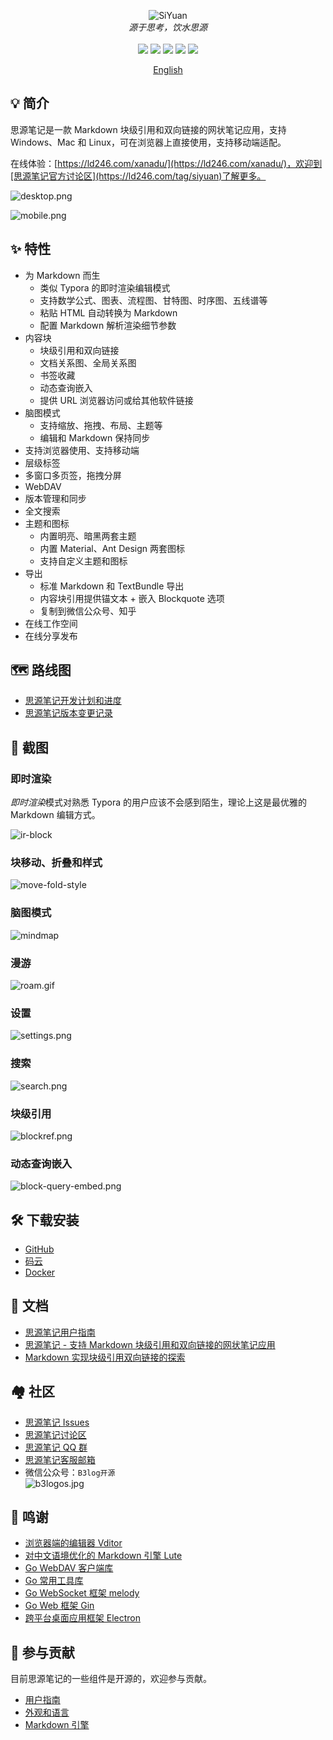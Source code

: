 <p align="center">
<img alt="SiYuan" src="https://b3log.org/images/brand/siyuan-128.png">
<br>
<em>源于思考，饮水思源</em>
<br><br>
<a title="Releases" target="_blank" href="https://github.com/siyuan-note/siyuan/releases"><img src="https://img.shields.io/github/release/siyuan-note/siyuan.svg?style=flat-square&color=FF9900"></a>
<a title="Release Date" target="_blank" href="https://github.com/siyuan-note/siyuan/releases"><img src="https://img.shields.io/github/release-date/siyuan-note/siyuan.svg?style=flat-square&color=99CCFF"></a>
<a title="Downloads" target="_blank" href="https://github.com/siyuan-note/siyuan/releases"><img src="https://img.shields.io/github/downloads/siyuan-note/siyuan/total.svg?style=flat-square&color=blueviolet"></a>
<a title="Docker Pulls" target="_blank" href="https://hub.docker.com/r/b3log/siyuan"><img src="https://img.shields.io/docker/pulls/b3log/siyuan.svg?style=flat-square&color=FF96B4"></a>
<a title="Hits" target="_blank" href="https://github.com/siyuan-note/siyuan"><img src="https://hits.b3log.org/siyuan-note/siyuan.svg"></a>
</p>

<p align="center">
<a href="https://github.com/siyuan-note/siyuan/blob/master/README_en_US.md">English</a>
</p>

## 💡 简介

思源笔记是一款 Markdown 块级引用和双向链接的网状笔记应用，支持 Windows、Mac 和 Linux，可在浏览器上直接使用，支持移动端适配。

在线体验：[https://ld246.com/xanadu/](https://ld246.com/xanadu/)，欢迎到[思源笔记官方讨论区](https://ld246.com/tag/siyuan)了解更多。

![desktop.png](https://cdn.jsdelivr.net/gh/siyuan-note/siyuan@master/screenshots/desktop.png)

![mobile.png](https://cdn.jsdelivr.net/gh/siyuan-note/siyuan@master/screenshots/mobile.png)

## ✨  特性

* 为 Markdown 而生
  * 类似 Typora 的即时渲染编辑模式
  * 支持数学公式、图表、流程图、甘特图、时序图、五线谱等
  * 粘贴 HTML 自动转换为 Markdown
  * 配置 Markdown 解析渲染细节参数
* 内容块
  * 块级引用和双向链接
  * 文档关系图、全局关系图
  * 书签收藏
  * 动态查询嵌入
  * 提供 URL 浏览器访问或给其他软件链接
* 脑图模式
  * 支持缩放、拖拽、布局、主题等
  * 编辑和 Markdown 保持同步
* 支持浏览器使用、支持移动端
* 层级标签
* 多窗口多页签，拖拽分屏
* WebDAV
* 版本管理和同步
* 全文搜索
* 主题和图标
  * 内置明亮、暗黑两套主题
  * 内置 Material、Ant Design 两套图标
  * 支持自定义主题和图标
* 导出
  * 标准 Markdown 和 TextBundle 导出
  * 内容块引用提供锚文本 + 嵌入 Blockquote 选项
  * 复制到微信公众号、知乎
* 在线工作空间
* 在线分享发布

## 🗺️ 路线图

* [思源笔记开发计划和进度](https://github.com/siyuan-note/siyuan/projects/1)
* [思源笔记版本变更记录](https://github.com/siyuan-note/siyuan/blob/master/CHANGE_LOGS.md)

## 📸 截图

### 即时渲染

*即时渲染*模式对熟悉 Typora 的用户应该不会感到陌生，理论上这是最优雅的 Markdown 编辑方式。

![ir-block](https://cdn.jsdelivr.net/gh/siyuan-note/siyuan@master/screenshots/ir-block.gif)

### 块移动、折叠和样式

![move-fold-style](https://cdn.jsdelivr.net/gh/siyuan-note/siyuan@master/screenshots/move-fold-style.gif)

### 脑图模式

![mindmap](https://cdn.jsdelivr.net/gh/siyuan-note/siyuan@master/screenshots/mindmap.png)

### 漫游

![roam.gif](https://cdn.jsdelivr.net/gh/siyuan-note/siyuan@master/screenshots/roam.gif)

### 设置

![settings.png](https://cdn.jsdelivr.net/gh/siyuan-note/siyuan@master/screenshots/settings.png)

### 搜索

![search.png](https://cdn.jsdelivr.net/gh/siyuan-note/siyuan@master/screenshots/search.png)

### 块级引用

![blockref.png](https://cdn.jsdelivr.net/gh/siyuan-note/siyuan@master/screenshots/block-ref.gif)

### 动态查询嵌入

![block-query-embed.png](https://cdn.jsdelivr.net/gh/siyuan-note/siyuan@master/screenshots/block-query-embed.png)

## 🛠️ 下载安装

* [GitHub](https://github.com/siyuan-note/siyuan/releases)
* [码云](https://gitee.com/siyuan-note/siyuan/releases)
* [Docker](https://hub.docker.com/r/b3log/siyuan)

## 📜 文档

* [思源笔记用户指南](https://ld246.com/udanax/1602224134353)
* [思源笔记 - 支持 Markdown 块级引用和双向链接的网状笔记应用](https://ld246.com/article/1598872180233)
* [Markdown 实现块级引用双向链接的探索](https://ld246.com/article/1597226949061)

## 🏘️ 社区

* [思源笔记 Issues](https://github.com/siyuan-note/siyuan/issues)
* [思源笔记讨论区](https://ld246.com/tag/siyuan)
* [思源笔记 QQ 群](https://jq.qq.com/?_wv=1027&k=brIyNm7y)
* [思源笔记客服邮箱](mailto:support@b3log.org)
* 微信公众号：`B3log开源`  
  ![b3logos.jpg](https://b3logfile.com/file/2020/08/b3logos-032af045.jpg)

## 🙏 鸣谢

* [浏览器端的编辑器 Vditor](https://github.com/Vanessa219/vditor)
* [对中文语境优化的 Markdown 引擎 Lute](https://github.com/88250/lute)
* [Go WebDAV 客户端库](https://github.com/88250/gowebdav)
* [Go 常用工具库](https://github.com/88250/gulu)
* [Go WebSocket 框架 melody](https://github.com/88250/melody)
* [Go Web 框架 Gin](https://github.com/gin-gonic/gin)
* [跨平台桌面应用框架 Electron](https://github.com/electron/electron)

## 💌 参与贡献

目前思源笔记的一些组件是开源的，欢迎参与贡献。

* [用户指南](https://github.com/siyuan-note/user-guide-zh_CN)
* [外观和语言](https://github.com/siyuan-note/appearance)
* [Markdown 引擎](https://github.com/88250/lute)
